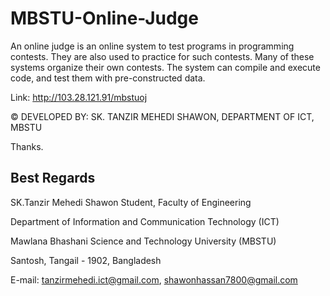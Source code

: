 # MBSTU-Online-Judge
An online judge is an online system to test programs in programming contests. They are also used to practice for such contests. Many of these systems organize their own contests. The system can compile and execute code, and test them with pre-constructed data.

Link: http://103.28.121.91/mbstuoj

© DEVELOPED BY: SK. TANZIR MEHEDI SHAWON, DEPARTMENT OF ICT, MBSTU

Thanks.

Best Regards 
--------------------------
SK.Tanzir Mehedi Shawon
Student, Faculty of Engineering 

Department of Information and Communication Technology (ICT)

Mawlana Bhashani Science and Technology University (MBSTU)

Santosh, Tangail - 1902, Bangladesh

E-mail: tanzirmehedi.ict@gmail.com, shawonhassan7800@gmail.com

